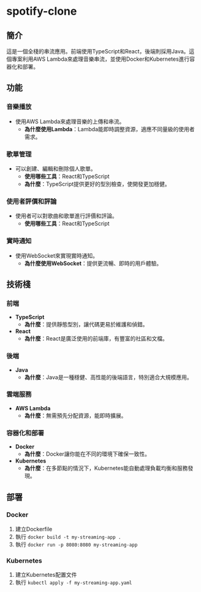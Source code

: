 # spotify-clone


## **簡介**

這是一個全棧的串流應用。前端使用TypeScript和React，後端則採用Java。這個專案利用AWS Lambda來處理音樂串流，並使用Docker和Kubernetes進行容器化和部署。

## **功能**

### 音樂播放
- 使用AWS Lambda來處理音樂的上傳和串流。
  - **為什麼使用Lambda**：Lambda能即時調整資源，適應不同量級的使用者需求。
  
### 歌單管理
- 可以創建、編輯和刪除個人歌單。
  - **使用哪些工具**：React和TypeScript
  - **為什麼**：TypeScript提供更好的型別檢查，使開發更加穩健。

### 使用者評價和評論
- 使用者可以對歌曲和歌單進行評價和評論。
  - **使用哪些工具**：React和TypeScript
  
### 實時通知
- 使用WebSocket來實現實時通知。
  - **為什麼使用WebSocket**：提供更流暢、即時的用戶體驗。

## **技術棧**

### 前端
- **TypeScript**
  - **為什麼**：提供靜態型別，讓代碼更易於維護和偵錯。
- **React**
  - **為什麼**：React是廣泛使用的前端庫，有豐富的社區和文檔。

### 後端
- **Java**
  - **為什麼**：Java是一種穩健、高性能的後端語言，特別適合大規模應用。

### 雲端服務
- **AWS Lambda**
  - **為什麼**：無需預先分配資源，能即時擴展。

### 容器化和部署
- **Docker**
  - **為什麼**：Docker讓你能在不同的環境下確保一致性。
- **Kubernetes**
  - **為什麼**：在多節點的情況下，Kubernetes能自動處理負載均衡和服務發現。

## **部署**

### Docker
1. 建立Dockerfile
2. 執行 `docker build -t my-streaming-app .`
3. 執行 `docker run -p 8080:8080 my-streaming-app`

### Kubernetes
1. 建立Kubernetes配置文件
2. 執行 `kubectl apply -f my-streaming-app.yaml`
